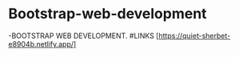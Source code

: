 # Bootstrap-web-development


-BOOTSTRAP WEB DEVELOPMENT.
#LINKS
[https://quiet-sherbet-e8904b.netlify.app/]
